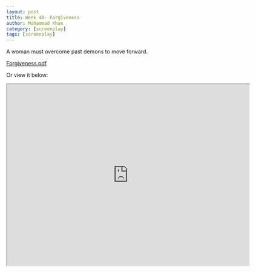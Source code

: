 ```yaml
---
layout: post
title: Week 48- Forgiveness
author: Mohammad Khan
category: [screenplay]
tags: [screenplay]
---
```

A woman must overcome past demons to move forward.

<p><a href="https://drive.google.com/file/d/1CvCt8bWWcYBmDrmOXyot9uGu22KS3kdz/view?usp=sharing">
Forgiveness.pdf</a></p>


Or view it below: 
<!-- <embed src="https://drive.google.com/file/d/1mrL8nISYXGzBGAjVw-4hgwagVCEkNMaT/view?usp=sharing#toolbar=0" width="800px" height="2100px" /> -->
<iframe src="https://drive.google.com/file/d/1CvCt8bWWcYBmDrmOXyot9uGu22KS3kdz/preview" width="640" height="480" allow="autoplay"></iframe>